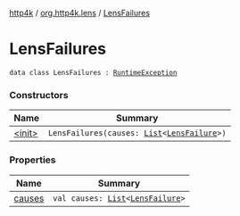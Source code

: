 [http4k](../../index.md) / [org.http4k.lens](../index.md) / [LensFailures](./index.md)

# LensFailures

`data class LensFailures : `[`RuntimeException`](https://kotlinlang.org/api/latest/jvm/stdlib/kotlin/-runtime-exception/index.html)

### Constructors

| Name | Summary |
|---|---|
| [&lt;init&gt;](-init-.md) | `LensFailures(causes: `[`List`](https://kotlinlang.org/api/latest/jvm/stdlib/kotlin.collections/-list/index.html)`<`[`LensFailure`](../-lens-failure/index.md)`>)` |

### Properties

| Name | Summary |
|---|---|
| [causes](causes.md) | `val causes: `[`List`](https://kotlinlang.org/api/latest/jvm/stdlib/kotlin.collections/-list/index.html)`<`[`LensFailure`](../-lens-failure/index.md)`>` |
